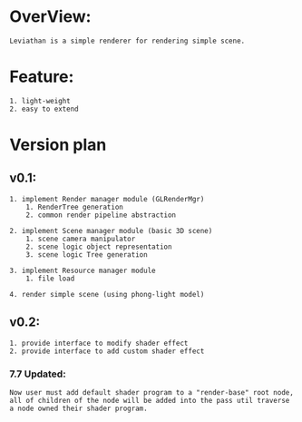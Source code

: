 # OverView: 
	Leviathan is a simple renderer for rendering simple scene.
	
# Feature: 
	1. light-weight 
	2. easy to extend 
	
# Version plan 
## v0.1: 
	1. implement Render manager module (GLRenderMgr)
		1. RenderTree generation
		2. common render pipeline abstraction
 
	2. implement Scene manager module (basic 3D scene)
		1. scene camera manipulator
		2. scene logic object representation
		3. scene logic Tree generation
	
	3. implement Resource manager module
		1. file load

	4. render simple scene (using phong-light model) 
	 
## v0.2: 
	1. provide interface to modify shader effect
	2. provide interface to add custom shader effect

### 7.7 Updated:
	Now user must add default shader program to a "render-base" root node, all of children of the node will be added into the pass util traverse a node owned their shader program.
